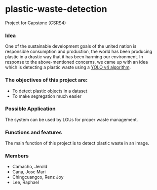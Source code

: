 # plastic-waste-detection

Project for Capstone (CSRS4)

### Idea
One of the sustainable development goals of the united nation is responsible consumption and production, the world has been producing plastic in a drastic way that it has been harming our environment. In response to the above-mentioned concerns, we came up with an idea which is detecting a plastic waste using a [YOLO v4 algorithm](https://github.com/AlexeyAB/darknet).

### The objectives of this project are:
- To detect plastic objects in a dataset
- To make segregation much easier

### Possible Application
The system can be used by LGUs for proper waste management.

### Functions and features
The main function of this project is to detect plastic waste in an image.

### Members
- Camacho, Jerold
- Cana, Jose Mari
- Chingcuangco, Renz Joy
- Lee, Raphael

